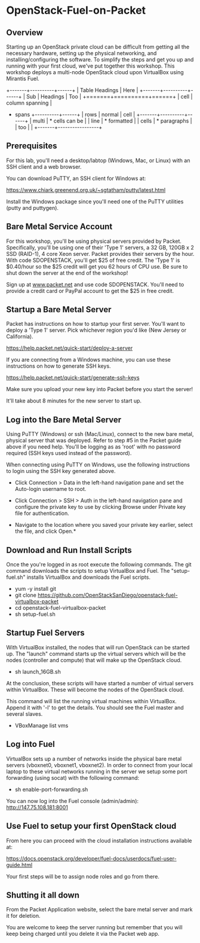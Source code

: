 # OpenStack-Fuel-on-Packet


## Overview

Starting up an OpenStack private cloud can be difficult from getting all the necessary hardware, setting up the physical networking, and installing/configuring the software. To simplify the steps and get you up and running with your first cloud, we've put together this workshop. This workshop deploys a multi-node OpenStack cloud upon VirtualBox using Mirantis Fuel. 

+-------+----------+------+
| Table Headings   | Here |
+-------+----------+------+
| Sub   | Headings | Too  |
+=======+==========+======+
| cell  | column spanning |
+ spans +----------+------+
| rows  | normal   | cell |
+-------+----------+------+
| multi | * cells can be  |
| line  | * formatted     |
| cells | * paragraphs    |
| too   |                 |
+-------+-----------------+


## Prerequisites

For this lab, you'll need a desktop/labtop (Windows, Mac, or Linux) with an SSH client and a web browser.

You can download PuTTY, an SSH client for Windows at:

https://www.chiark.greenend.org.uk/~sgtatham/putty/latest.html

Install the Windows package since you'll need one of the PuTTY utilities (putty and puttygen).

## Bare Metal Service Account

For this workshop, you'll be using physical servers provided by Packet. Specifically, you'll be using one of their 'Type 1' servers, a 32 GB, 120GB x 2 SSD (RAID-1), 4 core Xeon server. Packet provides their servers by the hour. With code SDOPENSTACK, you'll get $25 of free credit. The 'Type 1' is $0.40/hour so the $25 credit will get you 62 hours of CPU use. Be sure to shut down the server at the end of the workshop!

Sign up at www.packet.net and use code SDOPENSTACK. You'll need to provide a credit card or PayPal account to get the $25 in free credit.

## Startup a Bare Metal Server

Packet has instructions on how to startup your first server. 
You'll want to deploy a 'Type 1' server. Pick whichever region you'd like (New Jersey or California).

https://help.packet.net/quick-start/deploy-a-server

If you are connecting from a Windows machine, you can use these instructions on how to generate SSH keys.

https://help.packet.net/quick-start/generate-ssh-keys

Make sure you upload your new key into Packet before you start the server!

It'll take about 8 minutes for the new server to start up.

## Log into the Bare Metal Server

Using PuTTY (Windows) or ssh (Mac/Linux), connect to the new bare metal, physical server that was deployed. Refer to step #5 in the Packet guide above if you need help. You'll be logging as as 'root' with no password required (SSH keys used instead of the password).

When connecting using PuTTY on Windows, use the following instructions to login using the SSH key generated above.

* Click Connection > Data in the left-hand navigation pane and set the Auto-login username to root.

* Click Connection > SSH > Auth in the left-hand navigation pane and configure the private key to use by clicking Browse under Private key file for authentication.

* Navigate to the location where you saved your private key earlier, select the file, and click Open.* 

## Download and Run Install Scripts

Once the you're logged in as root execute the following commands. The git command downloads the scripts to setup VirtualBox and Fuel. The "setup-fuel.sh" installs VirtualBox and downloads the Fuel scripts.

* yum -y install git
* git clone https://github.com/OpenStackSanDiego/openstack-fuel-virtualbox-packet
* cd openstack-fuel-virtualbox-packet
* sh setup-fuel.sh

## Startup Fuel Servers

With VirtualBox installed, the nodes that will run OpenStack can be started up. The "launch" command starts up the virtual servers which will be the nodes (controller and compute) that will make up the OpenStack cloud.

* sh launch_16GB.sh

At the conclusion, these scripts will have started a number of virtual servers within VirtualBox. These will become the nodes of the OpenStack cloud.

This command will list the running virtual machines within VirtualBox. Append it with '-l' to get the details. You should see the Fuel master and several slaves.

* VBoxManage list vms

## Log into Fuel

VirtualBox sets up a number of networks inside the physical bare metal servers (vboxnet0, vboxnet1, vboxnet2). In order to connect from your local laptop to these virtual networks running in the server we setup some port forwarding (using socat) with the following command:

* sh enable-port-forwarding.sh 

You can now log into the Fuel console (admin/admin):
http://147.75.108.181:8001

## Use Fuel to setup your first OpenStack cloud

From here you can proceed with the cloud installation instructions available at:

https://docs.openstack.org/developer/fuel-docs/userdocs/fuel-user-guide.html

Your first steps will be to assign node roles and go from there.

## Shutting it all down

From the Packet Application website, select the bare metal server and mark it for deletion.

You are welcome to keep the server running but remember that you will keep being charged until you delete it via the Packet web app.


